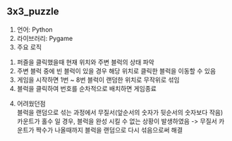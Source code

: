 ## 3x3_puzzle

1. 언어: Python
2. 라이브러리: Pygame
3. 주요 로직
  1) 퍼즐을 클릭했을때 현재 위치와 주변 블럭의 상태 파악
  2) 주변 블럭 중에 빈 블럭이 있을 경우 해당 위치로 클릭한 블럭을 이동할 수 있음
  3) 게임을 시작하면 1번 ~ 8번 블럭이 랜덤한 위치로 무작위로 섞임
  4) 블럭을 클릭하여 번호를 순차적으로 배치하면 게임종료

4. 어려웠던점  
블럭을 랜덤으로 섞는 과정에서 무질서(앞순서의 숫자가 뒷순서의 숫자보다 작음) 카운트가 홀수 일 경우, 블럭을 완성 시킬 수 없는 상황이 발생하였음
-> 무질서 카운트가 짝수가 나올때까지 블럭을 랜덤으로 다시 섞음으로써 해결
